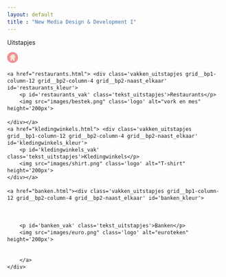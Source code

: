 ```yaml
---
layout: default
title : "New Media Design & Development I"
---
```

<div class='hoofdpagina_titel grid__bp2-display'>
    <p class='pagina_titel' id='uitstapjes_titel'>Uitstapjes</p>
</div>

<a href="index.html" class='roze' id='uitstapjes_homebutton'><img src="images/roze.png" height='25px'></a>

<div class="uitstap_vakken grid__bp1-column-12 grid__bp2-column-12 ">

    <a href="restaurants.html"> <div class='vakken_uitstapjes grid__bp1-column-12 grid__bp2-column-4 grid__bp2-naast_elkaar' id='restaurants_kleur'>
        <p id='restaurants_vak' class='tekst_uitstapjes'>Restaurants</p>
        <img src="images/bestek.png" class='logo' alt="vork en mes" height='200px'>
        
    </div></a>
    <a href="kledingwinkels.html"> <div class='vakken_uitstapjes grid__bp1-column-12 grid__bp2-column-4 grid__bp2-naast_elkaar' id='kledingwinkels_kleur'>
        <p id='kledingwinkels_vak' class='tekst_uitstapjes'>Kledingwinkels</p>
        <img src="images/shirt.png" class='logo' alt="T-shirt" height='200px'>
    </div></a>
       
    <a href="banken.html"><div class='vakken_uitstapjes grid__bp1-column-12 grid__bp2-column-4 grid__bp2-naast_elkaar' id='banken_kleur'> 
    
        

        <p id='banken_vak' class='tekst_uitstapjes'>Banken</p>
        <img src="images/euro.png" class='logo' alt="euroteken" height='200px'>
    
        
        </a>
    </div>
</div>

